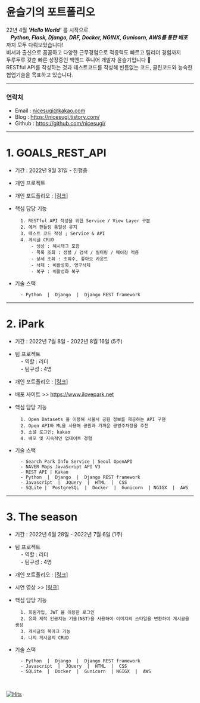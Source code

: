 # 윤슬기의 포트폴리오

22년 4월 ***'Hello World'*** 를 시작으로<br>
&nbsp;&nbsp;    ***Python, Flask, Django, DRF, Docker, NGINX, Gunicorn, AWS를 통한 배포*** 까지 모두 다뤄보았습니다!  <br>
비서과 출신으로 꼼꼼하고 다양한 근무경험으로 적응력도 빠르고 팀리더 경험까지 <br>
두루두루 갖춘 빠른 성장중인 백엔드 주니어 개발자 윤슬기입니다 🤗 <br>
RESTful API를 작성하는 것과 테스트코드를 작성해 빈틈없는 코드, 클린코드와 능숙한 협업기술을 목표하고 있습니다. <br>

---

### 연락처
- Email : nicesugi@kakao.com
- Blog  : https://nicesugi.tistory.com/
- Github : https://github.com/nicesugi/
        
---

# 1. GOALS_REST_API
- 기간 : 2022년 9월 31일 - 진행중

- 개인 프로젝트
        
- 개인 포트폴리오 : <a href="https://github.com/nicesugi/GOALS_REST_API">[링크]</a>

- 핵심 담당 기능

        1. RESTful API 작성을 위한 Service / View Layer 구분
        2. 에러 핸들링 통일성 유지 
        3. 테스트 코드 작성 ; Service & API 
        4. 게시글 CRUD
            - 생성 : 해시태그 포함
            - 목록 조회 : 정렬 / 검색 / 필터링 / 페이징 적용
            - 상세 조회 : 조회수, 좋아요 카운트
            - 삭제 : 비활성화, 영구삭제
            - 복구 : 비활성화 복구

- 기술 스택

        - Python  |  Django  |  Django REST framework

---
# 2. iPark
- 기간 : 2022년 7월 8일 - 2022년 8월 16일 (5주)

- 팀 프로젝트\
        &nbsp;&nbsp;&nbsp;&nbsp;- 역할 : 리더\
        &nbsp;&nbsp;&nbsp;&nbsp;- 팀구성 : 4명
        
- 개인 포트폴리오 : <a href="https://github.com/nicesugi/iPark">[링크]</a>
- 배포 사이트 >> https://www.ilovepark.net <br>

- 핵심 담당 기능

        1. Open Datasets 을 이용해 서울시 공원 정보를 제공하는 API 구현
        2. Open API와 ML을 사용해 공원과 가까운 공영주차장을 추천
        3. 소셜 로그인; kakao
        4. 배포 및 지속적인 업데이트 경험
        
- 기술 스택

        - Search Park Info Service | Seoul OpenAPI
        - NAVER Maps JavaScript API V3
        - REST API | Kakao
        - Python  |  Django  |  Django REST framework
        - Javascript  |  JQuery  |  HTML  |  CSS
        - SQLite |  PostgreSQL  |  Docker  |  Gunicorn  | NGIGX  |  AWS

---
# 3. The season
- 기간 : 2022년 6월 28일 - 2022년 7월 6일 (1주)

- 팀 프로젝트\
        &nbsp;&nbsp;&nbsp;&nbsp;- 역할 : 리더\
        &nbsp;&nbsp;&nbsp;&nbsp;- 팀구성 : 4명
        
- 개인 포트폴리오 : <a href="https://github.com/nicesugi/The_Season">[링크]</a>
- 시연 영상 >> <a href="https://tv.kakao.com/v/430188053">[링크]</a> <br>

- 핵심 담당 기능

        1. 회원가입, JWT 을 이용한 로그인
        2. 유화 제작 인공지능 기술(NST)을 사용하여 이미지의 스타일을 변환하여 게시글을 생성
        3. 게시글의 북마크 기능
        4. 나의 게시글의 CRUD
        
- 기술 스택

        - Python  |  Django  |  Django REST framework
        - Javascript  |  JQuery  |  HTML  |  CSS
        - SQLite  |  Docker  |  Gunicorn  | NGIGX  |  AWS


<br>

[![Hits](https://hits.seeyoufarm.com/api/count/incr/badge.svg?url=https%3A%2F%2Fgithub.com%2Fnicesugi%2F&count_bg=%2368F000&title_bg=%23FF1CBD&icon=&icon_color=%23E7E7E7&title=%F0%9F%A7%B8+Views&edge_flat=true)](https://hits.seeyoufarm.com)
